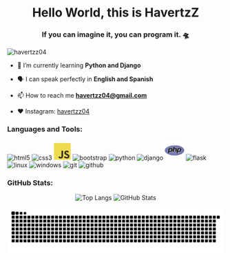 <h1 align="center">Hello World, this is HavertzZ</h1>   
<h3 align="center">If you can imagine it, you can program it. 🛸</h3>
<p align="left"> <img src="https://komarev.com/ghpvc/?username=havertzz04&label=Profile%20views&color=0e75b6&style=flat" alt="havertzz04"/></p>

- 🌱 I’m currently learning **Python and Django**

- 🗣️ I can speak perfectly in **English and Spanish**

- 📫 How to reach me **havertzz04@gmail.com**

- ❤️ Instagram: [havertzz04](https://www.instagram.com/havertzz04/)

<h3 align="left">Languages and Tools:</h3>
<p align="left"> 
            <img class="images-list" src="https://cdn4.iconfinder.com/data/icons/iconsimple-programming/512/html-512.png" alt="html5" width="40" height="40"/>  
            <img class="images-list" src="https://static-00.iconduck.com/assets.00/file-type-css-icon-1806x2048-r5fwjl3p.png" alt="css3" width="40" height="40"/>  
            <img class="images-list" src="https://raw.githubusercontent.com/devicons/devicon/master/icons/javascript/javascript-original.svg" alt="javascript" width="40" height="40"/>  
            <img class="images-list" src="https://upload.wikimedia.org/wikipedia/commons/thumb/b/b2/Bootstrap_logo.svg/2560px-Bootstrap_logo.svg.png" alt="bootstrap" width="45" height="40"/> 
            <img class="images-list" src="https://www.vikingsoftware.com/wp-content/uploads/2024/02/Python.png" alt="python" width="40" height="40"/> 
            <img class="images-list" src="https://cdn.worldvectorlogo.com/logos/django.svg" alt="django" width="40" height="40" "/> 
            <img class="images-list" src="https://raw.githubusercontent.com/devicons/devicon/master/icons/php/php-original.svg" alt="php" width="45" height="45"/>  
            <img class="images-list" src="https://www.manualweb.net/img/logos/flask.png" alt="flask" width="40" height="50"/> 
            <img class="images-list" src="https://upload.wikimedia.org/wikipedia/commons/thumb/3/35/Tux.svg/1727px-Tux.svg.png" alt="linux" width="40" height="45"/>
            <img class="images-list" src="https://upload.wikimedia.org/wikipedia/commons/thumb/3/34/Windows_logo_-_2012_derivative.svg/1200px-Windows_logo_-_2012_derivative.svg.png" alt="windows" width="40" height="40"/> 
            <img class="images-list" src="https://avatars.githubusercontent.com/u/18133?s=280&v=4" alt="git" width="42" height="42"/> 
            <img class="images-list" src="https://cdn-icons-png.freepik.com/512/4494/4494756.png" alt="github" width="40" height="40"/> 
</p>

<h3 align="left">GitHub Stats:</h3>
<p align="center">
    <img src="https://github-readme-stats.vercel.app/api/top-langs?username=havertzz04&show_icons=true&theme=tokyonight&title_color=f5fdff&hide_border=true&layout=compact&locale=en" alt="Top Langs" ;"/>
    <img src="https://github-readme-stats.vercel.app/api?username=havertzz04&show_icons=true&theme=tokyonight&title_color=f5fdff&hide_border=true&locale=en" alt="GitHub Stats" ;"/>
</p>

<picture>
  <source media="(prefers-color-scheme: dark)" srcset="https://raw.githubusercontent.com/CODE-G-ROOT/CODE-G-ROOT/output/github-contribution-grid-snake-dark.svg">
  <img alt="github contribution grid snake animation" src="https://raw.githubusercontent.com/CODE-G-ROOT/CODE-G-ROOT/output/github-contribution-grid-snake.svg">
</picture>

